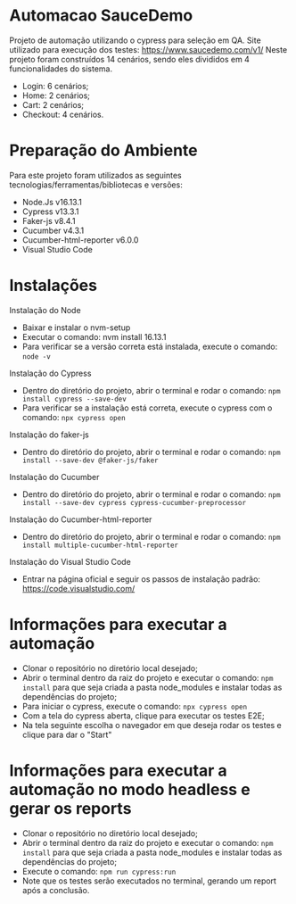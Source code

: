 # Automacao SauceDemo
Projeto de automação utilizando o cypress para seleção em QA.
Site utilizado para execução dos testes: https://www.saucedemo.com/v1/
Neste projeto foram construídos 14 cenários, sendo eles divididos em 4 funcionalidades do sistema.
- Login: 6 cenários;
- Home: 2 cenários;
- Cart: 2 cenários;
- Checkout: 4 cenários.

# Preparação do Ambiente
Para este projeto foram utilizados as seguintes tecnologias/ferramentas/bibliotecas e versões:
- Node.Js v16.13.1
- Cypress v13.3.1
- Faker-js v8.4.1
- Cucumber v4.3.1
- Cucumber-html-reporter v6.0.0
- Visual Studio Code

# Instalações
Instalação do Node
- Baixar e instalar o nvm-setup
- Executar o comando: nvm install 16.13.1
- Para verificar se a versão correta está instalada, execute o comando: `node -v`


Instalação do Cypress
- Dentro do diretório do projeto, abrir o terminal e rodar o comando: `npm install cypress --save-dev`
- Para verificar se a instalação está correta, execute o cypress com o comando: `npx cypress open`


Instalação do faker-js
- Dentro do diretório do projeto, abrir o terminal e rodar o comando: `npm install --save-dev @faker-js/faker`


Instalação do Cucumber
- Dentro do diretório do projeto, abrir o terminal e rodar o comando: `npm install --save-dev cypress cypress-cucumber-preprocessor`

Instalação do Cucumber-html-reporter
- Dentro do diretório do projeto, abrir o terminal e rodar o comando: `npm install multiple-cucumber-html-reporter`

Instalação do Visual Studio Code
- Entrar na página oficial e seguir os passos de instalação padrão: https://code.visualstudio.com/


# Informações para executar a automação
- Clonar o repositório no diretório local desejado;
- Abrir o terminal dentro da raiz do projeto e executar o comando: `npm install` para que seja criada a pasta node_modules e instalar todas as dependências do projeto;
- Para iniciar o cypress, execute o comando: `npx cypress open`
- Com a tela do cypress aberta, clique para executar os testes E2E;
- Na tela seguinte escolha o navegador em que deseja rodar os testes e clique para dar o "Start"

# Informações para executar a automação no modo headless e gerar os reports
- Clonar o repositório no diretório local desejado;
- Abrir o terminal dentro da raiz do projeto e executar o comando: `npm install` para que seja criada a pasta node_modules e instalar todas as dependências do projeto;
- Execute o comando: `npm run cypress:run`
- Note que os testes serão executados no terminal, gerando um report após a conclusão.